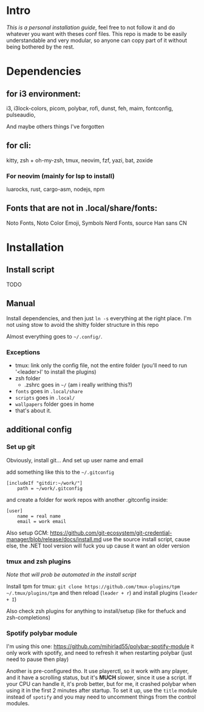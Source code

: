 # Intro

*This is a personal installation guide*, feel free to not follow it and do whatever you want with theses conf files.
This repo is made to be easily understandable and very modular, so anyone can copy part of it without being bothered by the rest.


# Dependencies

## for i3 environment:

i3, i3lock-colors, picom, polybar, rofi, dunst, feh, maim, fontconfig, pulseaudio,

And maybe others things I've forgotten
## for cli:

kitty, zsh + oh-my-zsh, tmux, neovim, fzf, yazi, bat, zoxide

### For neovim (mainly for lsp to install)

luarocks, rust, cargo-asm, nodejs, npm

## Fonts that are not in .local/share/fonts:

Noto Fonts, Noto Color Emoji, Symbols Nerd Fonts, source Han sans CN


# Installation

## Install script
TODO

## Manual
Install dependencies, and then just `ln -s` everything at the right place. I'm not using stow to avoid the shitty folder structure in this repo

Almost everything goes to `~/.config/`.
### Exceptions
- tmux: link only the config file, not the entire folder (you'll need to run '\<leader>I' to install the plugins)
- zsh folder
	- .zshrc goes in `~/` (am i really writhing this?)
- `fonts` goes in `.local/share`
- `scripts` goes in `.local/`
- `wallpapers` folder goes in home
- that's about it.


## additional config

### Set up git
Obviously, install git...
And set up user name and email

add something like this to the `~/.gitconfig`
```
[includeIf "gitdir:~/work/"]
    path = ~/work/.gitconfig
```
and create a folder for work repos with another .gitconfig inside:
```
[user]
	name = real name
    email = work email
```

Also setup GCM:
https://github.com/git-ecosystem/git-credential-manager/blob/release/docs/install.md
use the source install script, cause else, the .NET tool version will fuck you up cause it want an older version

### tmux and zsh plugins
*Note that will prob be automated in the install script*

Install tpm for tmux:
`git clone https://github.com/tmux-plugins/tpm ~/.tmux/plugins/tpm`
and then reload (`leader + r`) and install plugins (`leader + I`)

Also check zsh plugins for anything to install/setup (like for thefuck and zsh-completions)

### Spotify polybar module

I'm using this one:
https://github.com/mihirlad55/polybar-spotify-module
it only work with spotify, and need to refresh it when restarting polybar (just need to pause then play)

Another is pre-configured tho.
It use playerctl, so it work with any player, and it have a scrolling status, but it's **MUCH** slower, since it use a script.
If your CPU can handle it, it's prob better, but for me, it crashed polybar when using it in the first 2 minutes after startup.
To set it up, use the `title` module instead of `spotify` and you may need to uncomment things from the control modules.

